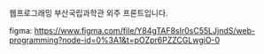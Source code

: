 
웹프로그래밍 부산국립과학관 외주 프론트입니다.

figma: https://www.figma.com/file/Y84gTAF8sIr0sC55LJjndS/web-programming?node-id=0%3A1&t=pOZpr6PZZCGLwgiO-0
